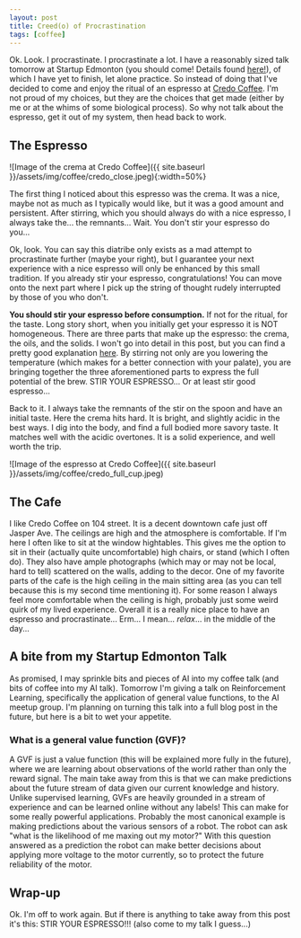 ```yaml
---
layout: post
title: Creed(o) of Procrastination
tags: [coffee]
---
```



Ok. Look. I procrastinate. I procrastinate a lot. I have a reasonably sized talk tomorrow at Startup Edmonton (you should come! Details found [here!](https://www.eventbrite.ca/e/amiis-ai-meetup-tickets-51349544871)), of which I have yet to finish, let alone practice. So instead of doing that I've decided to come and enjoy the ritual of an espresso at [Credo Coffee](https://credocoffee.ca/index.html). I'm not proud of my choices, but they are the choices that get made (either by me or at the whims of some biological process). So why not talk about the espresso, get it out of my system, then head back to work.


## The Espresso

![Image of the crema at Credo Coffee]({{ site.baseurl }}/assets/img/coffee/credo_close.jpeg){:width=50%}

The first thing I noticed about this espresso was the crema. It was a nice, maybe not as much as I typically would like, but it was a good amount and persistent. After stirring, which you should always do with a nice espresso, I always take the... the remnants... Wait. You don't stir your espresso do you... 

Ok, look. You can say this diatribe only exists as a mad attempt to procrastinate further (maybe your right), but I guarantee your next experience with a nice espresso will only be enhanced by this small tradition. If you already stir your espresso, congratulations! You can move onto the next part where I pick up the string of thought rudely interrupted by those of you who don't. 

**You should stir your espresso before consumption.** If not for the ritual, for the taste. Long story short, when you initially get your espresso it is NOT homogeneous. There are three parts that make up the espresso: the crema, the oils, and the solids. I won't go into detail in this post, but you can find a pretty good explanation [here](https://whitehorsecoffee.com.au/blog/2017/04/why-you-should-stir-your-espresso/). By stirring not only are you lowering the temperature (which makes for a better connection with your palate), you are bringing together the three aforementioned parts to express the full potential of the brew. STIR YOUR ESPRESSO... Or at least stir good espresso...

Back to it. I always take the remnants of the stir on the spoon and have an initial taste. Here the crema hits hard. It is bright, and slightly acidic in the best ways. I dig into the body, and find a full bodied more savory taste. It matches well with the acidic overtones. It is a solid experience, and well worth the trip.

![Image of the espresso at Credo Coffee]({{ site.baseurl }}/assets/img/coffee/credo_full_cup.jpeg)

## The Cafe

I like Credo Coffee on 104 street. It is a decent downtown cafe just off Jasper Ave. The ceilings are high and the atmosphere is comfortable. If I'm here I often like to sit at the window hightables. This gives me the option to sit in their (actually quite uncomfortable) high chairs, or stand (which I often do).  They also have ample photographs (which may or may not be local, hard to tell) scattered on the walls, adding to the decor. One of my favorite parts of the cafe is the high ceiling in the main sitting area (as you can tell because this is my second time mentioning it). For some reason I always feel more comfortable when the ceiling is high, probably just some weird quirk of my lived experience. Overall it is a really nice place to have an espresso and procrastinate... Erm... I mean... *relax*... in the middle of the day...


## A bite from my Startup Edmonton Talk

As promised, I may sprinkle bits and pieces of AI into my coffee talk (and bits of coffee into my AI talk). Tomorrow I'm giving a talk on Reinforcement Learning, specifically the application of general value functions, to the AI meetup group. I'm planning on turning this talk into a full blog post in the future, but here is a bit to wet your appetite.

### What is a general value function (GVF)?

A GVF is just a value function (this will be explained more fully in the future), where we are learning about observations of the world rather than only the reward signal. The main take away from this is that we can make predictions about the future stream of data given our current knowledge and history. Unlike supervised learning, GVFs are heavily grounded in a stream of experience and can be learned online without any labels! This can make for some really powerful applications. Probably the most canonical example is making predictions about the various sensors of a robot. The robot can ask "what is the likelihood of me maxing out my motor?" With this question answered as a prediction the robot can make better decisions about applying more voltage to the motor currently, so to protect the future reliability of the motor.

## Wrap-up

Ok. I'm off to work again. But if there is anything to take away from this post it's this: STIR YOUR ESPRESSO!!! (also come to my talk I guess...)


